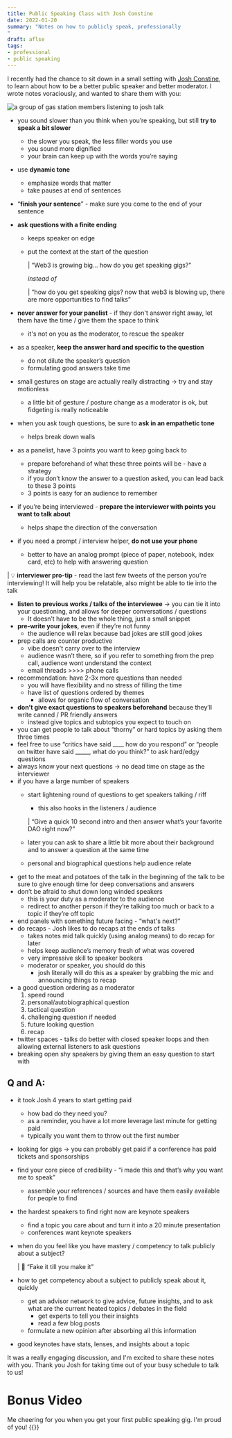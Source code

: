 ```yaml
---
title: Public Speaking Class with Josh Constine
date: 2022-01-20
summary: "Notes on how to publicly speak, professionally 
"
draft: aflse
tags:
- professional
- public speaking
---
```


I recently had the chance to sit down in a small setting with [Josh Constine](https://twitter.com/JoshConstine), to learn about how to be a better public speaker and better moderator. I wrote notes voraciously, and wanted to share them with you:

![a group of gas station members listening to josh talk](/2022-01-20/groupphoto.jpg)

- you sound slower than you think when you’re speaking, but still **try to speak a bit slower**
    - the slower you speak, the less filler words you use
    - you sound more dignified
    - your brain can keep up with the words you’re saying
- use **dynamic tone**
    - emphasize words that matter
    - take pauses at end of sentences
- “**finish your sentence**” - make sure you come to the end of your sentence
- **ask questions with a finite ending**
	- keeps speaker on edge
    - put the context at the start of the question
        
        | “Web3 is growing big... how do you get speaking gigs?”
        
        *instead of* 
        
        | “how do you get speaking gigs? now that web3 is blowing up, there are more opportunities to find talks” 
        

- **never answer for your panelist** - if they don't answer right away, let them have the time / give them the space to think
    - it's not on you as the moderator, to rescue the speaker
- as a speaker, **keep the answer hard and specific to the question**
    - do not dilute the speaker’s question
    - formulating good answers take time
- small gestures on stage are actually really distracting → try and stay motionless
    - a little bit of gesture / posture change as a moderator is ok, but fidgeting is really noticeable
- when you ask tough questions, be sure to **ask in an empathetic tone**
    - helps break down walls
- as a panelist, have 3 points you want to keep going back to
    - prepare beforehand of what these three points will be - have a strategy
    - if you don’t know the answer to a question asked, you can lead back to these 3 points
    - 3 points is easy for an audience to remember
- if you’re being interviewed - **prepare the interviewer with points you want to talk about**
    - helps shape the direction of the conversation
- if you need a prompt / interview helper, **do not use your phone**
    - better to have an analog prompt (piece of paper, notebook, index card, etc) to help with answering question

| 💡 **interviewer pro-tip** - read the last few tweets of the person you’re interviewing! It will help you be relatable, also might be able to tie into the talk

- **listen to previous works / talks of the interviewee** → you can tie it into your questioning, and allows for deeper conversations / questions
    - It doesn’t have to be the whole thing, just a small snippet
- **pre-write your jokes**, even if they’re not funny
    - the audience will relax because bad jokes are still good jokes
- prep calls are counter productive
    - vibe doesn't carry over to the interview
    - audience wasn’t there, so if you refer to something from the prep call, audience wont understand the context
    - email threads >>>> phone calls 
- recommendation: have 2-3x more questions than needed
    - you will have flexibility and no stress of filling the time
    - have list of questions ordered by themes
        - allows for organic flow of conversation
- **don’t give exact questions to speakers beforehand** because they’ll write canned / PR friendly answers
    - instead give topics and subtopics you expect to touch on
- you can get people to talk about “thorny” or hard topics by asking them three times
- feel free to use “critics have said ____ how do you respond” or “people on twitter have said _____, what do you think?” to ask hard/edgy questions
- always know your next questions → no dead time on stage as the interviewer
- if you have a large number of speakers
    - start lightening round of questions to get speakers talking / riff
        - this also hooks in the listeners / audience


        | “Give a quick 10 second intro and then answer what’s your favorite DAO right now?” 
    
    - later you can ask to share a little bit more about their background and to answer a question at the same time
    - personal and biographical questions help audience relate
- get to the meat and potatoes of the talk in the beginning of the talk to be sure to give enough time for deep conversations and answers
- don’t be afraid to shut down long winded speakers
    - this is your duty as a moderator to the audience
    - redirect to another person if they’re talking too much or back to a topic if they’re off topic
- end panels with something future facing - “what's next?”
- do recaps - Josh likes to do recaps at the ends of talks
    - takes notes mid talk quickly (using analog means) to do recap for later
    - helps keep audience’s memory fresh of what was covered
    - very impressive skill to speaker bookers
    - moderator or speaker, you should do this
        - josh literally will do this as a speaker by grabbing the mic and announcing things to recap
- a good question ordering as a moderator
    1. speed round
    2. personal/autobiographical question
    3. tactical question
    4. challenging question if needed
    5. future looking question 
    6. recap
- twitter spaces - talks do better with closed speaker loops and then allowing external listeners to ask questions
- breaking open shy speakers by giving them an easy question to start with

## Q and A:

- it took Josh 4 years to start getting paid
    - how bad do they need you?
    - as a reminder, you have a lot more leverage last minute for getting paid
    - typically you want them to throw out the first number
- looking for gigs → you can probably get paid if a conference has paid tickets and sponsorships
- find your core piece of credibility - “i made this and that’s why you want me to speak”
    - assemble your references / sources and have them easily available for people to find
- the hardest speakers to find right now are keynote speakers
    - find a topic you care about and turn it into a 20 minute presentation
    - conferences want keynote speakers
- when do you  feel like you have mastery / competency to talk publicly about a subject?
	
	| 💪 “Fake it till you make it”

- how to get competency about a subject to publicly speak about it, quickly
    - get an advisor network to give advice, future insights, and to ask what are the current heated topics / debates in the field
        - get experts to tell you their insights
        - read a few blog posts
    - formulate a new opinion after absorbing all this information
- good keynotes have stats, lenses, and insights about a topic


It was a really engaging discussion, and I'm excited to share these notes with you. Thank you Josh for taking time out of your busy schedule to talk to us! 


# Bonus Video

Me cheering for you when you get your first public speaking gig. I'm proud of you! 
{{<youtube vx0lCdRRL-Q>}}
